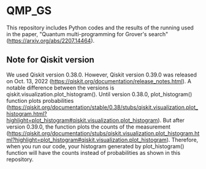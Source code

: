 # QMP_GS

This repository includes Python codes and the results of the running used in the paper, "Quantum multi-programming for Grover's search" (https://arxiv.org/abs/2207.14464).


## Note for Qiskit version

We used Qiskit version 0.38.0. However, Qiskit version 0.39.0 was released on Oct. 13, 2022 (https://qiskit.org/documentation/release_notes.html).
A notable difference between the versions is qiskit.visualization.plot_histogram().
Until version 0.38.0, plot_histogram() function plots probabilities (https://qiskit.org/documentation/stable/0.38/stubs/qiskit.visualization.plot_histogram.html?highlight=plot_histogram#qiskit.visualization.plot_histogram). But after version 0.39.0, the function plots the counts of the measurement (https://qiskit.org/documentation/stubs/qiskit.visualization.plot_histogram.html?highlight=plot_histogram#qiskit.visualization.plot_histogram).
Therefore, when you run our code, your histogram generated by plot_histogram() function will have the counts instead of probabilities as shown in this repository.

